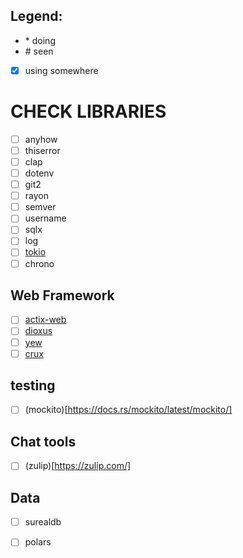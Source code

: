 ## Legend: 
* \* doing
* \# seen
*  [x] using somewhere 

# CHECK LIBRARIES 
- [ ] anyhow
- [ ] thiserror
- [ ] clap
- [ ] dotenv
- [ ] git2
- [ ] rayon
- [ ] semver
- [ ] username
- [ ] sqlx 
- [ ] log
- [ ] [tokio](https://github.com/tokio-rs/tokio)
- [ ] chrono

## Web Framework
- [ ] [actix-web](https://github.com/actix/actix-web)
- [ ] [dioxus](https://github.com/dioxuslabs/dioxus)
- [ ] [yew](https://github.com/yewstack/yew)
- [ ] [crux](https://github.com/redbadger/crux)

## testing 
- [ ] (mockito)[https://docs.rs/mockito/latest/mockito/]

## Chat tools 
- [ ] (zulip)[https://zulip.com/]

## Data 
- [ ] surealdb
- [ ] polars

